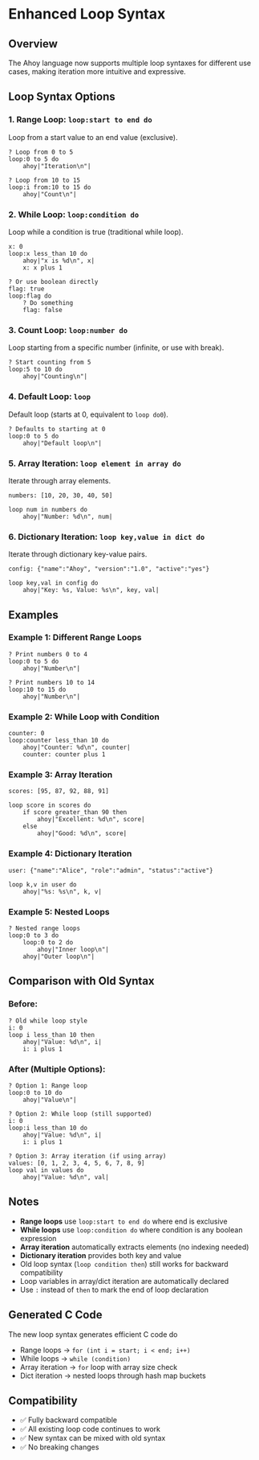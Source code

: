 # Enhanced Loop Syntax

## Overview
The Ahoy language now supports multiple loop syntaxes for different use cases, making iteration more intuitive and expressive.

## Loop Syntax Options

### 1. Range Loop: `loop:start to end do`
Loop from a start value to an end value (exclusive).

```ahoy
? Loop from 0 to 5
loop:0 to 5 do
    ahoy|"Iteration\n"|

? Loop from 10 to 15
loop:i from:10 to 15 do
    ahoy|"Count\n"|
```

### 2. While Loop: `loop:condition do`
Loop while a condition is true (traditional while loop).

```ahoy
x: 0
loop:x less_than 10 do
    ahoy|"x is %d\n", x|
    x: x plus 1

? Or use boolean directly
flag: true
loop:flag do
    ? Do something
    flag: false
```

### 3. Count Loop: `loop:number do`
Loop starting from a specific number (infinite, or use with break).

```ahoy
? Start counting from 5
loop:5 to 10 do
    ahoy|"Counting\n"|
```

### 4. Default Loop: `loop`
Default loop (starts at 0, equivalent to `loop do0`).

```ahoy
? Defaults to starting at 0
loop:0 to 5 do
    ahoy|"Default loop\n"|
```

### 5. Array Iteration: `loop element in array do`
Iterate through array elements.

```ahoy
numbers: [10, 20, 30, 40, 50]

loop num in numbers do
    ahoy|"Number: %d\n", num|
```

### 6. Dictionary Iteration: `loop key,value in dict do`
Iterate through dictionary key-value pairs.

```ahoy
config: {"name":"Ahoy", "version":"1.0", "active":"yes"}

loop key,val in config do
    ahoy|"Key: %s, Value: %s\n", key, val|
```

## Examples

### Example 1: Different Range Loops
```ahoy
? Print numbers 0 to 4
loop:0 to 5 do
    ahoy|"Number\n"|

? Print numbers 10 to 14
loop:10 to 15 do
    ahoy|"Number\n"|
```

### Example 2: While Loop with Condition
```ahoy
counter: 0
loop:counter less_than 10 do
    ahoy|"Counter: %d\n", counter|
    counter: counter plus 1
```

### Example 3: Array Iteration
```ahoy
scores: [95, 87, 92, 88, 91]

loop score in scores do
    if score greater_than 90 then
        ahoy|"Excellent: %d\n", score|
    else
        ahoy|"Good: %d\n", score|
```

### Example 4: Dictionary Iteration
```ahoy
user: {"name":"Alice", "role":"admin", "status":"active"}

loop k,v in user do
    ahoy|"%s: %s\n", k, v|
```

### Example 5: Nested Loops
```ahoy
? Nested range loops
loop:0 to 3 do
    loop:0 to 2 do
        ahoy|"Inner loop\n"|
    ahoy|"Outer loop\n"|
```

## Comparison with Old Syntax

### Before:
```ahoy
? Old while loop style
i: 0
loop i less_than 10 then
    ahoy|"Value: %d\n", i|
    i: i plus 1
```

### After (Multiple Options):
```ahoy
? Option 1: Range loop
loop:0 to 10 do
    ahoy|"Value\n"|

? Option 2: While loop (still supported)
i: 0
loop:i less_than 10 do
    ahoy|"Value: %d\n", i|
    i: i plus 1

? Option 3: Array iteration (if using array)
values: [0, 1, 2, 3, 4, 5, 6, 7, 8, 9]
loop val in values do
    ahoy|"Value: %d\n", val|
```

## Notes

- **Range loops** use `loop:start to end do` where end is exclusive
- **While loops** use `loop:condition do` where condition is any boolean expression
- **Array iteration** automatically extracts elements (no indexing needed)
- **Dictionary iteration** provides both key and value
- Old loop syntax (`loop condition then`) still works for backward compatibility
- Loop variables in array/dict iteration are automatically declared
- Use `:` instead of `then` to mark the end of loop declaration

## Generated C Code

The new loop syntax generates efficient C code do

- Range loops → `for (int i = start; i < end; i++)`
- While loops → `while (condition)`
- Array iteration → `for` loop with array size check
- Dict iteration → nested loops through hash map buckets

## Compatibility

- ✅ Fully backward compatible
- ✅ All existing loop code continues to work
- ✅ New syntax can be mixed with old syntax
- ✅ No breaking changes
